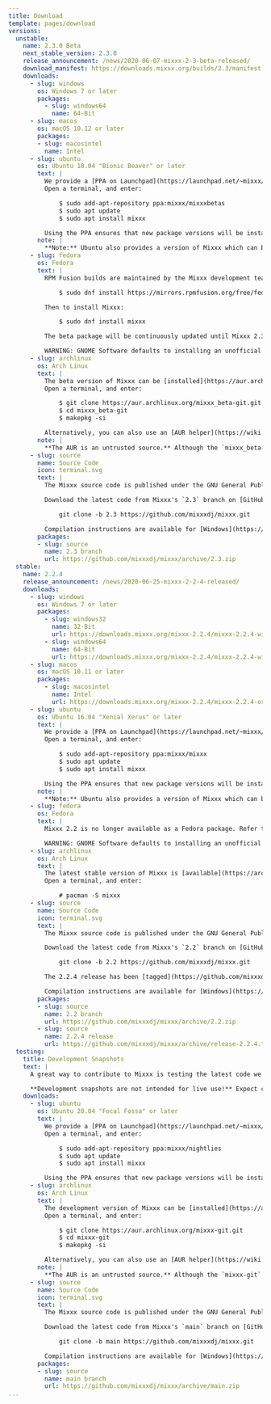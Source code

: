 ```yaml
---
title: Download
template: pages/download
versions:
  unstable:
    name: 2.3.0 Beta
    next_stable_version: 2.3.0
    release_announcement: /news/2020-06-07-mixxx-2-3-beta-released/
    download_manifest: https://downloads.mixxx.org/builds/2.3/manifest.json
    downloads:
      - slug: windows
        os: Windows 7 or later
        packages:
          - slug: windows64
            name: 64-Bit
      - slug: macos
        os: macOS 10.12 or later
        packages:
        - slug: macosintel
          name: Intel
      - slug: ubuntu
        os: Ubuntu 18.04 "Bionic Beaver" or later
        text: |
          We provide a [PPA on Launchpad](https://launchpad.net/~mixxx/+archive/mixxxbetas) to make installing install the latest beta version of Mixxx as easy as possible.
          Open a terminal, and enter:

              $ sudo add-apt-repository ppa:mixxx/mixxxbetas
              $ sudo apt update
              $ sudo apt install mixxx

          Using the PPA ensures that new package versions will be installed automatically with `apt`. Otherwise, you can [download individual packages](https://launchpad.net/~mixxx/+archive/ubuntu/mixxxbetas/+packages) and install them manually.
        note: |
          **Note:** Ubuntu also provides a version of Mixxx which can be installed directly from the Ubuntu Software Centre. This version is usually woefully out of date; therefore using the PPA is advised.
      - slug: fedora
        os: Fedora
        text: |
          RPM Fusion builds are maintained by the Mixxx development team. We support the next, the current, and selected previous Fedora release(s) if possible. If you do not have the RPM Fusion repository installed already, before installing Mixxx, run:

              $ sudo dnf install https://mirrors.rpmfusion.org/free/fedora/rpmfusion-free-release-$(rpm -E %fedora).noarch.rpm

          Then to install Mixxx:

              $ sudo dnf install mixxx

          The beta package will be continuously updated until Mixxx 2.3.0 is released.

          WARNING: GNOME Software defaults to installing an unofficial package from Flathub which does not work with PipeWire yet. This setup is not supported by the Mixxx development team. Install with `dnf` instead.
      - slug: archlinux
        os: Arch Linux
        text: |
          The beta version of Mixxx can be [installed](https://aur.archlinux.org/packages/mixxx_beta-git/#comment-783242) from the Arch User Repository (AUR).
          Open a terminal, and enter:

              $ git clone https://aur.archlinux.org/mixxx_beta-git.git
              $ cd mixxx_beta-git
              $ makepkg -si

          Alternatively, you can also use an [AUR helper](https://wiki.archlinux.org/index.php/AUR_helpers) to make the installation more straightforward.
        note: |
          **The AUR is an untrusted source.** Although the `mixxx_beta-git` package is maintained by the Mixxx development team, you should always read the `PKGBUILD` of each AUR package you install to make sure it doesn't contain malicious code.
      - slug: source
        name: Source Code
        icon: terminal.svg
        text: |
          The Mixxx source code is published under the GNU General Public License (GPL) v2 or later. Please check the `LICENSE` file in our source tree for complete licensing information.

          Download the latest code from Mixxx's `2.3` branch on [GitHub](https://github.com/mixxxdj/mixxx/tree/2.3) by opening a terminal and running:

              git clone -b 2.3 https://github.com/mixxxdj/mixxx.git

          Compilation instructions are available for [Windows](https://github.com/mixxxdj/mixxx/wiki/Compiling-On-Windows), [macOS](https://github.com/mixxxdj/mixxx/wiki/Compiling-On-Os-X), and [Linux](https://github.com/mixxxdj/mixxx/wiki/Compiling-On-Linux).
        packages:
        - slug: source
          name: 2.3 branch
          url: https://github.com/mixxxdj/mixxx/archive/2.3.zip
  stable:
    name: 2.2.4
    release_announcement: /news/2020-06-25-mixxx-2-2-4-released/
    downloads:
      - slug: windows
        os: Windows 7 or later
        packages:
          - slug: windows32
            name: 32-Bit
            url: https://downloads.mixxx.org/mixxx-2.2.4/mixxx-2.2.4-win32.exe
          - slug: windows64
            name: 64-Bit
            url: https://downloads.mixxx.org/mixxx-2.2.4/mixxx-2.2.4-win64.exe
      - slug: macos
        os: macOS 10.11 or later
        packages:
          - slug: macosintel
            name: Intel
            url: https://downloads.mixxx.org/mixxx-2.2.4/mixxx-2.2.4-osxintel.dmg
      - slug: ubuntu
        os: Ubuntu 16.04 "Xenial Xerus" or later
        text: |
          We provide a [PPA on Launchpad](https://launchpad.net/~mixxx/+archive/ubuntu/mixxx) to make installing the latest stable version of Mixxx as easy as possible.
          Open a terminal, and enter:

              $ sudo add-apt-repository ppa:mixxx/mixxx
              $ sudo apt update
              $ sudo apt install mixxx

          Using the PPA ensures that new package versions will be installed automatically with `apt`. Otherwise, you can [download individual packages](https://launchpad.net/~mixxx/+archive/ubuntu/mixxx/+packages) and install them manually.
        note: |
          **Note:** Ubuntu also provides a version of Mixxx which can be installed directly from the Ubuntu Software Centre. This version is usually woefully out of date; therefore using the PPA is advised.
      - slug: fedora
        os: Fedora
        text: |
          Mixxx 2.2 is no longer available as a Fedora package. Refer to the [instructions for installing Mixxx 2.3 beta](#unstable-fedora) instead.

          WARNING: GNOME Software defaults to installing an unofficial package from Flathub which does not work with PipeWire yet. This setup is not supported by the Mixxx development team. Install with `dnf` instead.
      - slug: archlinux
        os: Arch Linux
        text: |
          The latest stable version of Mixxx is [available](https://archlinux.org/packages/community/x86_64/mixxx/) in the community repository and can be installed using `pacman`.
          Open a terminal, and enter:

              # pacman -S mixxx
      - slug: source
        name: Source Code
        icon: terminal.svg
        text: |
          The Mixxx source code is published under the GNU General Public License (GPL) v2 or later. Please check the `LICENSE` file in our source tree for complete licensing information.

          Download the latest code from Mixxx's `2.2` branch on [GitHub](https://github.com/mixxxdj/mixxx/tree/2.2) by opening a terminal and running:

              git clone -b 2.2 https://github.com/mixxxdj/mixxx.git

          The 2.2.4 release has been [tagged](https://github.com/mixxxdj/mixxx/releases/tag/release-2.2.4) with `release-2.2.4`.

          Compilation instructions are available for [Windows](https://github.com/mixxxdj/mixxx/wiki/Compiling-On-Windows), [macOS](https://github.com/mixxxdj/mixxx/wiki/Compiling-On-Os-X), and [Linux](https://github.com/mixxxdj/mixxx/wiki/Compiling-On-Linux).
        packages:
        - slug: source
          name: 2.2 branch
          url: https://github.com/mixxxdj/mixxx/archive/2.2.zip
        - slug: source
          name: 2.2.4 release
          url: https://github.com/mixxxdj/mixxx/archive/release-2.2.4.tar.gz
  testing:
    title: Development Snapshots
    text: |
      A great way to contribute to Mixxx is testing the latest code we're working on and giving early feedback. Refer to the [Testing wiki page](https://github.com/mixxxdj/mixxx/wiki/Testing) for where to find the latest builds and instructions how to test pull requests before they are merged.

      **Development snapshots are not intended for live use!** Expect crashes and make sure to back up your Mixxx settings and library before upgrading as explained in the Testing wiki page.
    downloads:
      - slug: ubuntu
        os: Ubuntu 20.04 "Focal Fossa" or later
        text: |
          We provide a [PPA on Launchpad](https://launchpad.net/~mixxx/+archive/ubuntu/nightlies) to make installing the latest development snapshot of Mixxx as easy as possible.
          Open a terminal, and enter:

              $ sudo add-apt-repository ppa:mixxx/nightlies
              $ sudo apt update
              $ sudo apt install mixxx

          Using the PPA ensures that new package versions will be installed automatically with `apt`. Otherwise, you can [download individual packages](https://launchpad.net/~mixxx/+archive/ubuntu/nightlies/+packages) and install them manually.
      - slug: archlinux
        os: Arch Linux
        text: |
          The development version of Mixxx can be [installed](https://aur.archlinux.org/packages/mixxx-git/) from the Arch User Repository (AUR).
          Open a terminal, and enter:

              $ git clone https://aur.archlinux.org/mixxx-git.git
              $ cd mixxx-git
              $ makepkg -si

          Alternatively, you can also use an [AUR helper](https://wiki.archlinux.org/index.php/AUR_helpers) to make the installation more straightforward.
        note: |
          **The AUR is an untrusted source.** Although the `mixxx-git` package is maintained by the Mixxx development team, you should always read the `PKGBUILD` of each AUR package you install to make sure it doesn't contain malicious code.
      - slug: source
        name: Source Code
        icon: terminal.svg
        text: |
          The Mixxx source code is published under the GNU General Public License (GPL) v2 or later. Please check the `LICENSE` file in our source tree for complete licensing information.

          Download the latest code from Mixxx's `main` branch on [GitHub](https://github.com/mixxxdj/mixxx/tree/main) by opening a terminal and running:

              git clone -b main https://github.com/mixxxdj/mixxx.git

          Compilation instructions are available for [Windows](https://github.com/mixxxdj/mixxx/wiki/Compiling-On-Windows), [macOS](https://github.com/mixxxdj/mixxx/wiki/Compiling-On-Os-X), and [Linux](https://github.com/mixxxdj/mixxx/wiki/Compiling-On-Linux).
        packages:
        - slug: source
          name: main branch
          url: https://github.com/mixxxdj/mixxx/archive/main.zip
...
```

